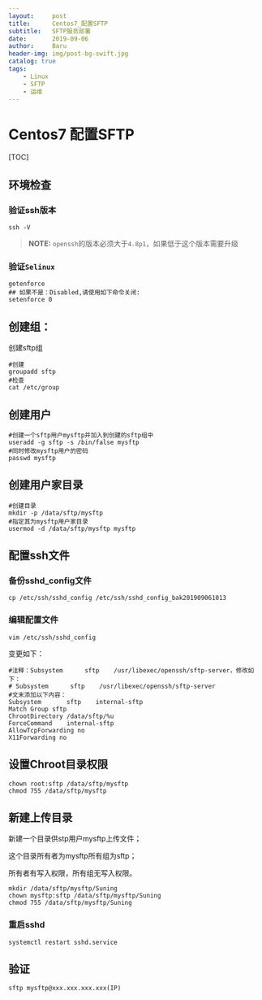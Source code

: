 ```yaml
---
layout:     post
title:      Centos7_配置SFTP
subtitle:   SFTP服务部署
date:       2019-09-06
author:     Baru
header-img: img/post-bg-swift.jpg
catalog: true
tags:
    - Linux
    - SFTP
    - 运维
---
```



# Centos7 配置SFTP

[TOC]

## 环境检查

### 验证ssh版本

~~~shell
ssh -V
~~~

> **NOTE:** `openssh`的版本必须大于`4.8p1`，如果低于这个版本需要升级

### 验证`Selinux`

~~~shell
getenforce
## 如果不是：Disabled,请使用如下命令关闭:
setenforce 0
~~~

## 创建组：

创建sftp组

~~~shell
#创建
groupadd sftp
#检查
cat /etc/group
~~~

## 创建用户

~~~shell
#创建一个sftp用户mysftp并加入到创建的sftp组中
useradd -g sftp -s /bin/false mysftp  
#同时修改mysftp用户的密码
passwd mysftp 
~~~

## 创建用户家目录

~~~shell
#创建目录
mkdir -p /data/sftp/mysftp 
#指定其为mysftp用户家目录
usermod -d /data/sftp/mysftp mysftp
~~~

## 配置ssh文件

### 备份sshd_config文件

~~~shell
cp /etc/ssh/sshd_config /etc/ssh/sshd_config_bak201909061013
~~~

### 编辑配置文件

~~~shell
vim /etc/ssh/sshd_config
~~~

变更如下：

~~~shell
#注释：Subsystem      sftp    /usr/libexec/openssh/sftp-server，修改如下：
# Subsystem      sftp    /usr/libexec/openssh/sftp-server
#文末添加以下内容：
Subsystem       sftp    internal-sftp    
Match Group sftp    
ChrootDirectory /data/sftp/%u    
ForceCommand    internal-sftp    
AllowTcpForwarding no    
X11Forwarding no  
~~~

## 设置Chroot目录权限

~~~shell
chown root:sftp /data/sftp/mysftp  
chmod 755 /data/sftp/mysftp
~~~

## 新建上传目录

新建一个目录供stp用户mysftp上传文件；

这个目录所有者为mysftp所有组为sftp；

所有者有写入权限，所有组无写入权限。

~~~shell
mkdir /data/sftp/mysftp/Suning  
chown mysftp:sftp /data/sftp/mysftp/Suning 
chmod 755 /data/sftp/mysftp/Suning
~~~

### 重启sshd

~~~shell
systemctl restart sshd.service
~~~

## 验证

~~~shell
sftp mysftp@xxx.xxx.xxx.xxx(IP)
~~~



